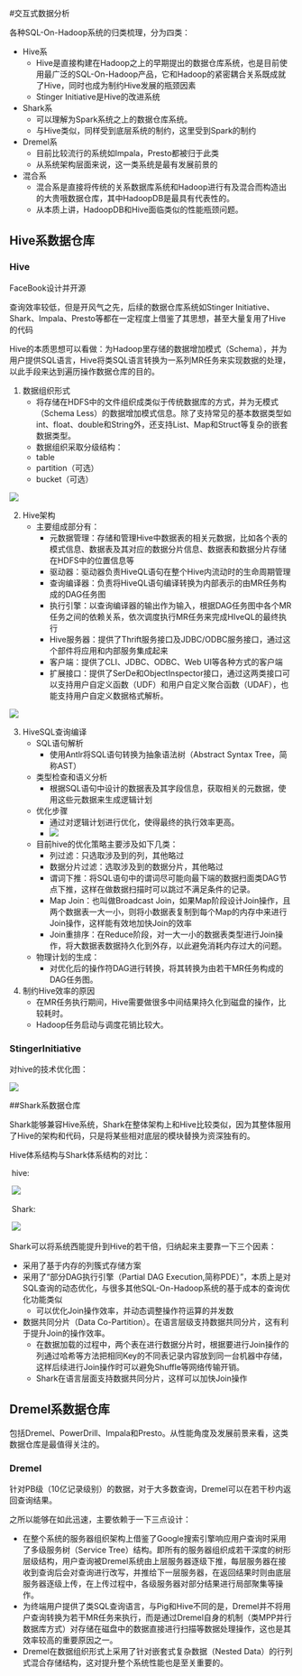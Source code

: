 #交互式数据分析

各种SQL-On-Hadoop系统的归类梳理，分为四类：

* Hive系
  * Hive是直接构建在Hadoop之上的早期提出的数据仓库系统，也是目前使用最广泛的SQL-On-Hadoop产品，它和Hadoop的紧密耦合关系既成就了Hive，同时也成为制约Hive发展的瓶颈因素
  * Stinger Initiative是Hive的改进系统
* Shark系
  * 可以理解为Spark系统之上的数据仓库系统。
  * 与Hive类似，同样受到底层系统的制约，这里受到Spark的制约
* Dremel系
  * 目前比较流行的系统如Impala，Presto都被归于此类
  * 从系统架构层面来说，这一类系统是最有发展前景的
* 混合系
  * 混合系是直接将传统的关系数据库系统和Hadoop进行有及混合而构造出的大贵哦数据仓库，其中HadoopDB是最具有代表性的。
  * 从本质上讲，HadoopDB和Hive面临类似的性能瓶颈问题。

## Hive系数据仓库

### Hive

FaceBook设计并开源

查询效率较低，但是开风气之先，后续的数据仓库系统如Stinger Initiative、Shark、Impala、Presto等都在一定程度上借鉴了其思想，甚至大量复用了Hive的代码

Hive的本质思想可以看做：为Hadoop里存储的数据增加模式（Schema），并为用户提供SQL语言，Hive将类SQL语言转换为一系列MR任务来实现数据的处理，以此手段来达到遍历操作数据仓库的目的。

1. 数据组织形式
   * 将存储在HDFS中的文件组织成类似于传统数据库的方式，并为无模式（Schema Less）的数据增加模式信息。除了支持常见的基本数据类型如int、float、double和String外，还支持List、Map和Struct等复杂的嵌套数据类型。
   * 数据组织采取分级结构：
   * table
   * partition（可选）
   * bucket（可选）

<img src="../resources/hive数据组织结构.jpg">

2. Hive架构
   * 主要组成部分有：
     * 元数据管理：存储和管理Hive中数据表的相关元数据，比如各个表的模式信息、数据表及其对应的数据分片信息、数据表和数据分片存储在HDFS中的位置信息等
     * 驱动器：驱动器负责HiveQL语句在整个Hive内流动时的生命周期管理
     * 查询编译器：负责将HiveQL语句编译转换为内部表示的由MR任务构成的DAG任务图
     * 执行引擎：以查询编译器的输出作为输入，根据DAG任务图中各个MR任务之间的依赖关系，依次调度执行MR任务来完成HIveQL的最终执行
     * Hive服务器：提供了Thrift服务接口及JDBC/ODBC服务接口，通过这个部件将应用和内部服务集成起来
     * 客户端：提供了CLI、JDBC、ODBC、Web UI等各种方式的客户端
     * 扩展接口：提供了SerDe和ObjectInspector接口，通过这两类接口可以支持用户自定义函数（UDF）和用户自定义聚合函数（UDAF），也能支持用户自定义数据格式解析。

<img src="../resources/Hive整体架构.jpg">

3. HiveSQL查询编译
   * SQL语句解析
     * 使用Antlr将SQL语句转换为抽象语法树（Abstract Syntax Tree，简称AST）
   * 类型检查和语义分析
     * 根据SQL语句中设计的数据表及其字段信息，获取相关的元数据，使用这些元数据来生成逻辑计划
   * 优化步骤
     * 通过对逻辑计划进行优化，使得最终的执行效率更高。
     * <img src="../resources/优化流程.jpg">
   * 目前hive的优化策略主要涉及如下几类：
     * 列过滤：只选取涉及到的列，其他略过
     * 数据分片过滤：选取涉及到的数据分片，其他略过
     * 谓词下推：将SQL语句中的谓词尽可能向最下端的数据扫面类DAG节点下推，这样在做数据扫描时可以跳过不满足条件的记录。
     * Map Join：也叫做Broadcast Join，如果Map阶段设计Join操作，且两个数据表一大一小，则将小数据表复制到每个Map的内存中来进行Join操作，这样能有效地加快Join的效率
     * Join重排序：在Reduce阶段，对一大一小的数据表类型进行Join操作，将大数据表数据持久化到外存，以此避免消耗内存过大的问题。
   * 物理计划的生成：
     * 对优化后的操作符DAG进行转换，将其转换为由若干MR任务构成的DAG任务图。
4. 制约Hive效率的原因
   * 在MR任务执行期间，Hive需要做很多中间结果持久化到磁盘的操作，比较耗时。
   * Hadoop任务启动与调度花销比较大。

### StingerInitiative

对hive的技术优化图：

<img src="../resources/Stinger技术优化图.jpg">



##Shark系数据仓库

Shark能够兼容Hive系统，Shark在整体架构上和Hive比较类似，因为其整体服用了Hive的架构和代码，只是将某些相对底层的模块替换为资深独有的。

Hive体系结构与Shark体系结构的对比：

​	hive:

​		<img src="../resources/hive体系结构.jpg">

​	Shark:

​		<img src="../resources/Shark体系结构.jpg">

Shark可以将系统西能提升到Hive的若干倍，归纳起来主要靠一下三个因素：

* 采用了基于内存的列簇式存储方案
* 采用了“部分DAG执行引擎（Partial DAG Execution,简称PDE）”，本质上是对SQL查询的动态优化，与很多其他SQL-On-Hadoop系统的基于成本的查询优化功能类似
  * 可以优化Join操作效率，并动态调整操作符运算的并发数
* 数据共同分片（Data Co-Partition）。在语言层级支持数据共同分片，这有利于提升Join的操作效率。
  * 在数据加载的过程中，两个表在进行数据分片时，根据要进行Join操作的列通过哈希等方法把相同Key的不同表记录内容放到同一台机器中存储，这样后续进行Join操作时可以避免Shuffle等网络传输开销。
  * Shark在语言层面支持数据共同分片，这样可以加快Join操作

## Dremel系数据仓库

包括Dremel、PowerDrill、Impala和Presto。从性能角度及发展前景来看，这类数据仓库是最值得关注的。

### Dremel

针对PB级（10亿记录级别）的数据，对于大多数查询，Dremel可以在若干秒内返回查询结果。

之所以能够在如此迅速，主要依赖于一下三点设计：

* 在整个系统的服务器组织架构上借鉴了Google搜索引擎响应用户查询时采用了多级服务树（Service Tree）结构。即所有的服务器组织成若干深度的树形层级结构，用户查询被Dremel系统由上层服务器逐级下推，每层服务器在接收到查询后会对查询进行改写，并推给下一层服务器，在返回结果时则由底层服务器逐级上传，在上传过程中，各级服务器对部分结果进行局部聚集等操作。
* 为终端用户提供了类SQL查询语言，与Pig和Hive不同的是，Dremel并不将用户查询转换为若干MR任务来执行，而是通过Dremel自身的机制（类MPP并行数据库方式）对存储在磁盘中的数据直接进行扫描等数据处理操作，这也是其效率较高的重要原因之一。
* Dremel在数据组织形式上采用了针对嵌套式复杂数据（Nested Data）的行列式混合存储结构，这对提升整个系统性能也是至关重要的。
